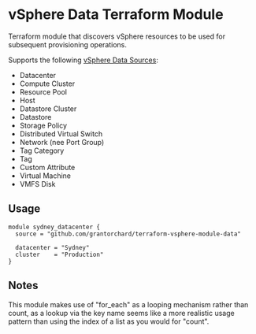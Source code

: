 # vSphere Data Terraform Module
Terraform module that discovers vSphere resources to be used for subsequent provisioning operations.

Supports the following [vSphere Data Sources](https://registry.terraform.io/providers/hashicorp/vsphere/latest/docs):
* Datacenter
* Compute Cluster
* Resource Pool
* Host
* Datastore Cluster
* Datastore
* Storage Policy
* Distributed Virtual Switch
* Network (nee Port Group)
* Tag Category
* Tag
* Custom Attribute
* Virtual Machine
* VMFS Disk

## Usage
```
module sydney_datacenter {
  source = "github.com/grantorchard/terraform-vsphere-module-data"

  datacenter = "Sydney"
  cluster    = "Production"
}
```

## Notes
This module makes use of "for_each" as a looping mechanism rather than count, as a lookup via the key name seems like a more realistic usage pattern than using the index of a list as you would for "count".

